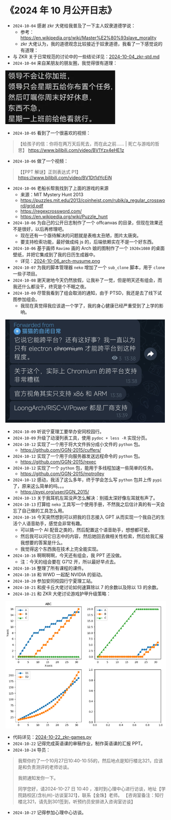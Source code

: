 # 《2024 年 10 月公开日志》

- `2024-10-04` 感谢 zkr 大佬给我普及了一下主人奴隶道德学说：
  - 参考：https://en.wikipedia.org/wiki/Master%E2%80%93slave_morality
  - zkr 大佬认为，我的道德观念比较接近于奴隶道德，我看了一下感觉说的有道理：
- 与 ZKR 关于日常规范的讨论中的一些结论详见：[2024-10-04_zkr-std.md](../../data/misc/2024-10-04_zkr-std.md)
- `2024-10-04` 来自某朋友的朋友圈，我觉得很有道理：

<img src="../../blob/img/2024-10-04_moments.png">

- `2024-10-05` 看到了一个很喜欢的视频：

> 【给孩子的信：你将在两万天后死去，而在此之前…… | 死亡与游戏的哲思】 https://www.bilibili.com/video/BV1Yzx4eHE1z

- `2024-10-06` 做了一个视频：

> 【【PPT 解谜】正则表达式 P1】 https://www.bilibili.com/video/BV1Dt1dYcEiN

- `2024-10-06` 老船长帮我找到了上面的游戏的来源
  - 来源：MIT Mystery Hunt 2013
  - https://puzzles.mit.edu/2013/coinheist.com/rubik/a_regular_crossword/grid.pdf
  - https://regexcrossword.com/
  - https://en.wikipedia.org/wiki/Puzzle_hunt
- `2024-10-06` 为自己的公开日志制作了一个 offcanvas 的目录，但现在效果还不是很好，以后再修理吧。
  - 现在还有一个亟待解决的问题就是表格太丑陋，图片太唐突。
  - 要支持检索功能，最好做成纯 js 的，后端依赖实在不是一个好东西。
- `2024-10-06` 基于画师 `Ravimo` 画的 Arch 娘的图制作了一个 `1920x1080` 的桌面壁纸，并把它集成到了我的日历生成器中。
  - 详见：[2024-10-06_arch-musume.png](../../blob/img/2024-10-06_arch-musume.png)
- `2024-10-07` 为我的脚本管理器 `neko` 增加了一个 `sub_clone` 脚本，用于 `clone` 一些子项目。
- `2024-10-08` 谢天谢地今天仍然放假，让我补了一觉，但是明天还有组会，而我还什么都没干，终究是个不眠之夜。
- `2024-10-09` 尽管我看到了组会取消的通知，由于 PTSD，我还是去了线下试图参加组会。
  - 我现在真觉得我应该退一个学了，我的身心健康已经严重受到了上学的影响。

<img src="../../blob/img/2024-10-09_chromium.jpg" style="width: 500px">

- `2024-10-09` 听说宁夏理工要举办安同校园行。
- `2024-10-09` 升级了动漫列表工具，使用 `pydoc + less -R` 实现分页。
- `2024-10-12` 实现了一个用于将大文件拆分成小文件的 `python` 包。
  - https://github.com/GGN-2015/cuffers/
- `2024-10-12` 实现了一个用于向服务器发送远程命令的 `python` 包。
  - https://github.com/GGN-2015/rexec
- `2024-10-12` 实现了一个 `python` 包，能用于多线程加速一些简单的任务。
  - https://github.com/GGN-2015/mptrolley
- `2024-10-12` 感动，我活了这么多年，终于学会怎么写 `python` 包并上传 `pypi` 了，原来这么简单的吗。。。
  - https://pypi.org/user/GGN_2015/
- `2024-10-13` 关于我耳机左耳没声怎么解决：别插太深好像左耳就有声了。
- `2024-10-13` 打算给 `neko` 工具写一个使用手册，不然我之后估计真的有一天会忘了自己做的工具怎么用。
- `2024-10-16` 今天突然想到可以把我的日志接入 GPT 从而实现一个我自己的生活个人语音助手，感觉会非常有趣。
  - 可以搞一个 AI 配音之类的，然后配置这个语音助手，想想都可爱。
  - 然后我可以问它日志中的内容，然后她回去做相关性检索，然后给我汇报我想要的答案是什么。
  - 我觉得这个东西我在技术上完全能实现。
- `2024-10-16` 啊啊啊啊，今天还有组会，我 PPT 还没做。
  - 注：今天的组会要在 G712 开，所以最好早点去。
- `2024-10-16` 整理了所有课程的课件。
- `2024-10-18` 和 WWD 一起配 NVIDIA 的驱动。
- `2024-10-20` 参加安同校园行宁夏理工站。
- `2024-10-21` 和皮卡丘大佬讨论如何速算除以 7 的余数以及除以 13 的余数。
- `2024-10-21` 和 ZKR 大佬讨论游戏护甲升级策略：

<img src="../../blob/img/2024-10-22_zkr-games.jpg">

- 代码详见：[2024-10-22_zkr-games.py](../../data/misc/2024-10-22_zkr-games.py)
- `2024-10-22` 记得完成英语课的审稿作业，制作英语课的汇报 PPT。
- `2024-10-24` 导员：

> 我帮你约了一个10月27日10:40-10:55的，然后地点是知行楼北321，应该是和负责测评的老师访谈。
>
> 我把通知发你一下。
>
> 同学您好，请2024-10-27 日 10:40 ，准时到心理中心进行访谈，地址【学院路校区(含杭州)-访谈室321】，联系【金珠】老师。 【咨询室备注：知行楼北321，请先到301签到，听预约员安排进入咨询室访谈】

- `2024-10-27` 记得参加心理中心访谈。

